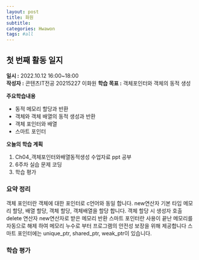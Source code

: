 ```yaml
---
layout: post
title: 화원
subtitle:
categories: Hwawon
tags: #all
---
```



## 첫 번째 활동 일지
**일시 :** 2022.10.12 16:00~18:00  
**작성자 :** 콘텐츠IT전공 20215227 이화원
**학습 목표 :** 객체포인터와 객체의 동적 생성  

**주요학습내용**
- 동적 메모리 할당과 반환
- 객체와 객체 배열의 동적 생성과 반환
- 객체 포인터와 배열
- 스마트 포인터  

**오늘의 학습 계획**
1. Ch04_객체포인터와배열동적생성 수업자료 ppt 공부
2. 6주차 실습 문제 코딩  
3. 학습 평가

### 요약 정리
객체 포인터란 객체에 대한 포인터로 c언어와 동일 합니다.
new연산자 기본 타입 메모리 할당, 배열 할당, 객체 할당, 객체배열을 할당 합니다. 객체 할당 시 생성자 호출
delete 연산자 new연산자로 받은 메모리 반환 스마트 포인터란 사용이 끝난 메모리를 자동으로 해제 하여 
메모리 누수로 부터 프로그램의 안전성 보장을 위해 제공합니다 스마트 포인터에는 unique_ptr, shared_ptr, weak_ptr이 있습니다.

### 학습 평가

